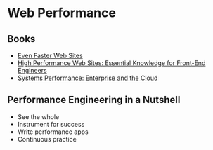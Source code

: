 # Web Performance

## Books

- [Even Faster Web Sites](https://www.amazon.com/Even-Faster-Web-Sites-Performance/)
- [High Performance Web Sites: Essential Knowledge for Front-End Engineers](https://www.amazon.com/High-Performance-Web-Sites-Essential/)
- [Systems Performance: Enterprise and the Cloud](https://www.amazon.com/Systems-Performance-Enterprise-Brendan-Gregg/)

## Performance Engineering in a Nutshell

- See the whole
- Instrument for success
- Write performance apps
- Continuous practice

